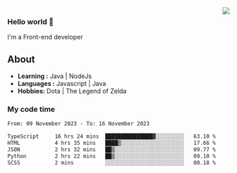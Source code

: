 <img align='right' src="https://github-readme-stats.vercel.app/api?username=jumodada&show_icons=true&theme=vue">

### Hello world 👋

I'm a Front-end developer 
    
## About
-  **Learning :** Java | NodeJs
-  **Languages :** Javascript | Java
-  **Hobbies:** Dota | The Legend of Zelda

### My code time

<!--START_SECTION:waka-->

```txt
From: 09 November 2023 - To: 16 November 2023

TypeScript     16 hrs 24 mins  ███████████████▓░░░░░░░░░   63.10 %
HTML           4 hrs 35 mins   ████▒░░░░░░░░░░░░░░░░░░░░   17.66 %
JSON           2 hrs 32 mins   ██▒░░░░░░░░░░░░░░░░░░░░░░   09.77 %
Python         2 hrs 22 mins   ██▒░░░░░░░░░░░░░░░░░░░░░░   09.10 %
SCSS           2 mins          ░░░░░░░░░░░░░░░░░░░░░░░░░   00.18 %
```

<!--END_SECTION:waka-->
